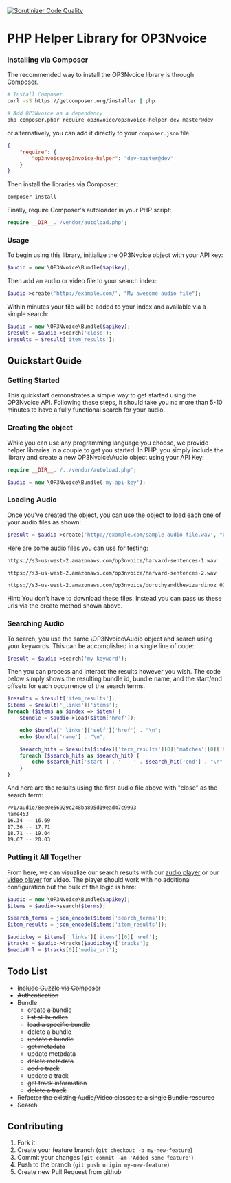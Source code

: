 [![Scrutinizer Code Quality](https://scrutinizer-ci.com/g/OP3Nvoice/op3nvoice-php/badges/quality-score.png?s=461ba0663e453941a097d9b8049ba865c4512617)](https://scrutinizer-ci.com/g/OP3Nvoice/op3nvoice-php/)

PHP Helper Library for OP3Nvoice
================================

### Installing via Composer

The recommended way to install the OP3Nvoice library is through [Composer](http://getcomposer.org).

```bash
# Install Composer
curl -sS https://getcomposer.org/installer | php

# Add OP3Nvoice as a dependency
php composer.phar require op3nvoice/op3nvoice-helper dev-master@dev
```

or alternatively, you can add it directly to your `composer.json` file.

```json
{
    "require": {
        "op3nvoice/op3nvoice-helper": "dev-master@dev"
    }
}
```

Then install the libraries via Composer:

```bash
composer install
```

Finally, require Composer's autoloader in your PHP script:

```php
require __DIR__.'/vendor/autoload.php';
```

### Usage

To begin using this library, initialize the OP3Nvoice object with your API key:

```php
$audio = new \OP3Nvoice\Bundle($apikey);
```

Then add an audio or video file to your search index:

```php
$audio->create('http://example.com/', "My awesome audio file");
```

Within minutes your file will be added to your index and available via a simple search:

```php
$audio = new \OP3Nvoice\Bundle($apikey);
$result = $audio->search('close');
$results = $result['item_results'];
```

## Quickstart Guide

### Getting Started
This quickstart demonstrates a simple way to get started using the OP3Nvoice API. Following these steps, it should take you no more than 5-10 minutes to have a fully functional search for your audio.

### Creating the object

While you can use any programming language you choose, we provide helper libraries in a couple to get you started. In PHP, you simply include the library and create a new OP3Nvoice\Audio object using your API Key:

```php
require __DIR__.'/../vendor/autoload.php';

$audio = new \OP3Nvoice\Bundle('my-api-key');
```

### Loading Audio

Once you've created the object, you can use the object to load each one of your audio files as shown:

```php
$result = $audio->create('http://example.com/sample-audio-file.wav', "optional bundle name");
```

Here are some audio files you can use for testing:

```bash
https://s3-us-west-2.amazonaws.com/op3nvoice/harvard-sentences-1.wav

https://s3-us-west-2.amazonaws.com/op3nvoice/harvard-sentences-2.wav

https://s3-us-west-2.amazonaws.com/op3nvoice/dorothyandthewizardinoz_01_baum_64kb.mp3
```

Hint: You don't have to download these files. Instead you can pass us these urls via the create method shown above.

### Searching Audio

To search, you use the same \OP3Nvoice\Audio object and search using your keywords. This can be accomplished in a single line of code:

```php
$result = $audio->search('my-keyword');
```

Then you can process and interact the results however you wish. The code below simply shows the resulting bundle id, bundle name, and the start/end offsets for each occurrence of the search terms.

```php
$results = $result['item_results'];
$items = $result['_links']['items'];
foreach ($items as $index => $item) {
    $bundle = $audio->load($item['href']);

    echo $bundle['_links']['self']['href'] . "\n";
    echo $bundle['name'] . "\n";

    $search_hits = $results[$index]['term_results'][0]['matches'][0]['hits'];
    foreach ($search_hits as $search_hit) {
        echo $search_hit['start'] . ' -- ' . $search_hit['end'] . "\n";
    }
}
```

And here are the results using the first audio file above with "close" as the search term:

```bash
/v1/audio/8ee0e56929c248ba895d19ead47c9993
name453
16.34 -- 16.69
17.36 -- 17.71
18.71 -- 19.04
19.67 -- 20.03
```

### Putting it All Together

From here, we can visualize our search results with our [audio player](https://github.com/OP3Nvoice/op3nvoice-audio-player)
or our [video player](https://github.com/OP3Nvoice/op3nvoice-video-player) for video. The player should work with no
additional configuration but the bulk of the logic is here:

```php
$audio = new \OP3Nvoice\Bundle($apikey);
$items = $audio->search($terms);

$search_terms = json_encode($items['search_terms']);
$item_results = json_encode($items['item_results']);

$audiokey = $items['_links']['items'][0]['href'];
$tracks = $audio->tracks($audiokey)['tracks'];
$mediaUrl = $tracks[0]['media_url'];
```

## Todo List

* ~~Include Guzzle via Composer~~
* ~~Authentication~~
* Bundle
  * ~~create a bundle~~
  * ~~list all bundles~~
  * ~~load a specific bundle~~
  * ~~delete a bundle~~
  * ~~update a bundle~~
  * ~~get metadata~~
  * ~~update metadata~~
  * ~~delete metadata~~
  * ~~add a track~~
  * ~~update a track~~
  * ~~get track information~~
  * ~~delete a track~~
* ~~Refactor the existing Audio/Video classes to a single Bundle resource~~
* ~~Search~~

## Contributing

1. Fork it
2. Create your feature branch (`git checkout -b my-new-feature`)
3. Commit your changes (`git commit -am 'Added some feature'`)
4. Push to the branch (`git push origin my-new-feature`)
5. Create new Pull Request from github
